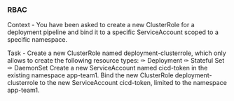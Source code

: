 ### RBAC
Context -
You have been asked to create a new ClusterRole for a deployment pipeline and bind it to a specific ServiceAccount scoped to a specific namespace.

Task -
Create a new ClusterRole named deployment-clusterrole, which only allows to create the following resource types:
✑ Deployment
✑ Stateful Set
✑ DaemonSet
Create a new ServiceAccount named cicd-token in the existing namespace app-team1.
Bind the new ClusterRole deployment-clusterrole to the new ServiceAccount cicd-token, limited to the namespace app-team1.